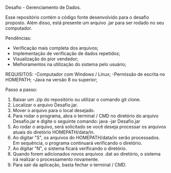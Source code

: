 Desafio - Gerenciamento de Dados.

Esse repositório contém o código fonte desenvolvido para o desafio proposto. Além disso, está presente um arquivo .jar para ser rodado no seu computador.

Pendências:
- Verificação mais completa dos arquivos;
- Implementação de verificação de dados repetidos;
- Visualização do pior vendedor;
- Melhoramentos na utilização do sistema pelo usuário;

REQUISITOS:
-Computador com Windows / Linux;
-Permissão de escrita no HOMEPATH;
-Java na versão 8 ou superior;

Passo a passo:

1. Baixar um .zip do repositório ou utilizar o comando git clone.
2. Localizar o arquivo Desafio.jar.
3. Mover o arquivo para o local desejado.
4. Para rodar o programa, abra o terminal / CMD no diretório do arquivo Desafio.jar e digite o seguinte comando:
   java -jar Desafio.jar
5. Ao rodar o arquivo, será solicitado se você deseja processar os arquivos atuais do diretório HOMEPATH/data/in.
6. Ao digitar "S", os arquivos do HOMEPATH/data/in serão processados. Em sequência, o programa continuará verificando 
   o diretório.
7. Ao digitar "N", o sistema ficará verificando o diretório.
8. Quando forem adicionados novos arquivos .dat ao diretório, o sistema irá realizar o processamento novamente. 
9. Para sair da aplicação, basta fechar o terminal / CMD.
